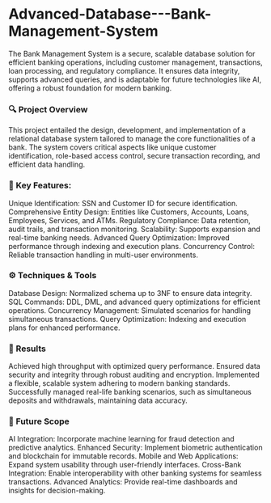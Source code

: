 # Advanced-Database---Bank-Management-System
The Bank Management System is a secure, scalable database solution for efficient banking operations, including customer management, transactions, loan processing, and regulatory compliance. It ensures data integrity, supports advanced queries, and is adaptable for future technologies like AI, offering a robust foundation for modern banking.

### 🔍 Project Overview
This project entailed the design, development, and implementation of a relational database system tailored to manage the core functionalities of a bank. The system covers critical aspects like unique customer identification, role-based access control, secure transaction recording, and efficient data handling.

### 🌟 Key Features:
Unique Identification: SSN and Customer ID for secure identification.
Comprehensive Entity Design: Entities like Customers, Accounts, Loans, Employees, Services, and ATMs.
Regulatory Compliance: Data retention, audit trails, and transaction monitoring.
Scalability: Supports expansion and real-time banking needs.
Advanced Query Optimization: Improved performance through indexing and execution plans.
Concurrency Control: Reliable transaction handling in multi-user environments.

### ⚙️ Techniques & Tools
Database Design: Normalized schema up to 3NF to ensure data integrity.
SQL Commands: DDL, DML, and advanced query optimizations for efficient operations.
Concurrency Management: Simulated scenarios for handling simultaneous transactions.
Query Optimization: Indexing and execution plans for enhanced performance.

### 🌟 Results
Achieved high throughput with optimized query performance.
Ensured data security and integrity through robust auditing and encryption.
Implemented a flexible, scalable system adhering to modern banking standards.
Successfully managed real-life banking scenarios, such as simultaneous deposits and withdrawals, maintaining data accuracy.

### 🚀 Future Scope
AI Integration: Incorporate machine learning for fraud detection and predictive analytics.
Enhanced Security: Implement biometric authentication and blockchain for immutable records.
Mobile and Web Applications: Expand system usability through user-friendly interfaces.
Cross-Bank Integration: Enable interoperability with other banking systems for seamless transactions.
Advanced Analytics: Provide real-time dashboards and insights for decision-making.
